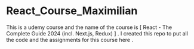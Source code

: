 # React_Course_Maximilian
This is a udemy course and the name of the course is [ React - The Complete Guide 2024 (incl. Next.js, Redux) ] . I created this repo to put all the code and the assignments for this course here .
